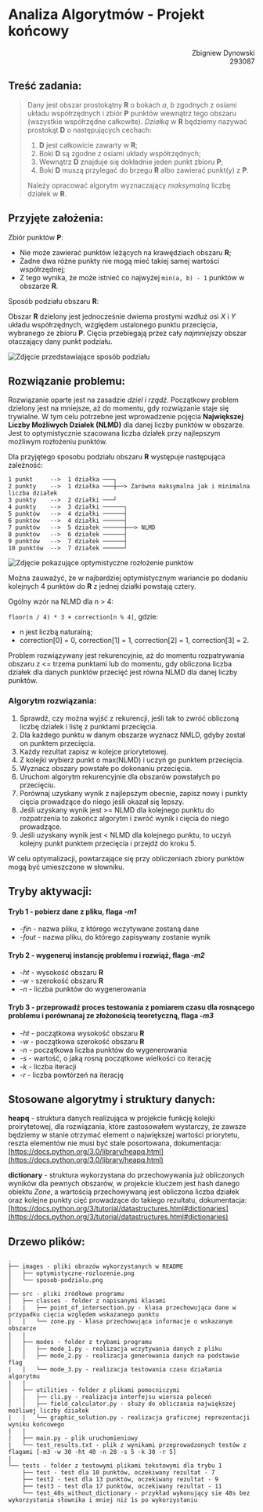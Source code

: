 # Analiza Algorytmów - Projekt końcowy

<p align="right"> Zbigniew Dynowski<br>293087</p>

## Treść zadania:

> Dany jest obszar prostokątny **R** o bokach *a*, *b* zgodnych z osiami układu współrzędnych i zbiór **P** punktów wewnątrz tego obszaru (wszystkie współrzędne całkowite). *Działką* w **R** będziemy nazywać prostokąt **D** o następujących cechach:
>
> 1. **D** jest całkowicie zawarty w **R**;
> 2. Boki **D** są zgodne z osiami układy współrzędnych;
> 3. Wewnątrz **D** znajduje się dokładnie jeden punkt zbioru **P**;
> 4. Boki **D** muszą przylegać do brzegu **R** albo zawierać punkt(y) z **P**.
>
> Należy opracować algorytm wyznaczający *maksymalną* liczbę działek w **R**.

## Przyjęte założenia:

Zbiór punktów **P**:

* Nie może zawierać punktów leżących na krawędziach obszaru **R**;
* Żadne dwa różne punkty nie mogą mieć takiej samej wartości współrzędnej;
* Z tego wynika, że może istnieć co najwyżej `min(a, b) - 1` punktów w obszarze **R**.

Sposób podziału obszaru **R**:

Obszar **R** dzielony jest jednocześnie dwiema prostymi wzdłuż osi *X* i *Y* układu współrzędnych, względem ustalonego punktu przecięcia, wybranego ze zbioru **P**. Cięcia przebiegają przez cały *najmniejszy* obszar otaczający dany punkt podziału.

![Zdjęcie przedstawiające sposób podziału](images/sposob-podzialu.png "Przykład cięć")

## Rozwiązanie problemu:

Rozwiązanie oparte jest na zasadzie *dziel i rządź*. Początkowy problem dzielony jest na mniejsze, aż do momentu, gdy rozwiązanie staje się trywialne. W tym celu potrzebne jest wprowadzenie pojęcia **Największej Liczby Możliwych Działek (NLMD)** dla danej liczby punktów w obszarze. Jest to optymistycznie szacowana liczba działek przy najlepszym możliwym rozłożeniu punktów. 

Dla przyjętego sposobu podziału obszaru **R** występuje następująca zależność:
```
1 punkt     -->  1 działka ───┐
2 punkty    -->  1 działka ───┼──> Zarówno maksymalna jak i minimalna liczba działek
3 punkty    -->  2 działki ───┘
4 punkty    -->  3 działki ──────┐
5 punktów   -->  4 działki ──────┤
6 punktów   -->  4 działki ──────┤
7 punktów   -->  5 działek ──────┼──> NLMD
8 punktów   -->  6 działek ──────┤
9 punktów   -->  7 działek ──────┤
10 punktów  -->  7 działek ──────┘
```

![Zdjęcie pokazujące optymistyczne rozłożenie punktów](images/optymistyczne-rozlozenie.png "Działki przy optymistycznym rozłożeniu punktów")

Można zauważyć, że w najbardziej optymistycznym wariancie po dodaniu kolejnych 4 punktów do **R** z jednej działki powstają cztery.

Ogólny wzór na NLMD dla n > 4:

`floor(n / 4) * 3 + correction[n % 4]`, gdzie:

* n jest liczbą naturalną;
* correction[0] = 0, correction[1] = 1, correction[2] = 1, correction[3] = 2.

Problem rozwiązywany jest rekurencyjnie, aż do momentu rozpatrywania obszaru z <= trzema punktami lub do momentu, gdy obliczona liczba działek dla danych punktów przecięć jest równa NLMD dla danej liczby punktów. 

### Algorytm rozwiązania:

1. Sprawdź, czy można wyjść z rekurencji, jeśli tak to zwróć obliczoną liczbę działek i listę z punktami przecięcia.
2. Dla każdego punktu w danym obszarze wyznacz NMLD, gdyby został on punktem przecięcia.
3. Każdy rezultat zapisz w kolejce priorytetowej.
4. Z kolejki wybierz punkt o max(NLMD) i uczyń go punktem przecięcia.
5. Wyznacz obszary powstałe po dokonaniu przecięcia.
6. Uruchom algorytm rekurencyjnie dla obszarów powstałych po przecięciu.
7. Porównaj uzyskany wynik z najlepszym obecnie, zapisz nowy i punkty cięcia prowadzące do niego jeśli okazał się lepszy.
8. Jeśli uzyskany wynik jest >= NLMD dla kolejnego punktu do rozpatrzenia to zakończ algorytm i zwróć wynik i cięcia do niego prowadzące.
9. Jeśli uzyskany wynik jest < NLMD dla kolejnego punktu, to uczyń kolejny punkt punktem przecięcia i przejdź do kroku 5.

W celu optymalizacji, powtarzające się przy obliczeniach zbiory punktów mogą być umieszczone w słowniku.

## Tryby aktywacji:

#### Tryb 1 - pobierz dane z pliku, flaga *-m1*
* *-fin* - nazwa pliku, z którego wczytywane zostaną dane
* *-fout* - nazwa pliku, do którego zapisywany zostanie wynik

#### Tryb 2 - wygeneruj instancję problemu i rozwiąż, flaga *-m2*
* *-ht* - wysokość obszaru **R**
* *-w* - szerokość obszaru **R**
* *-n* - liczba punktów do wygenerowania

#### Tryb 3 - przeprowadź proces testowania z pomiarem czasu dla rosnącego problemu i porównanaj ze złożonością teoretyczną, flaga *-m3*
* *-ht* - początkowa wysokość obszaru **R**
* *-w* - początkowa szerokość obszaru **R**
* *-n* - początkowa liczba punktów do wygenerowania
* *-s* - wartość, o jaką rosną początkowe wielkości co iterację
* *-k* - liczba iteracji
* *-r* - liczba powtórzeń na iterację

## Stosowane algorytmy i struktury danych:

**heapq** - struktura danych realizująca w projekcie funkcję kolejki proirytetowej, dla rozwiązania, które 
zastosowałem wystarczy, że zawsze będziemy w stanie otrzymać element o największej wartości priorytetu, reszta elementów 
nie musi być stale posortowana, dokumentacja: [https://docs.python.org/3.0/library/heapq.html](https://docs.python.org/3.0/library/heapq.html)

**dictionary** - struktura wykorzystana do przechowywania już obliczonych wyników dla pewnych obszarów, w projekcie kluczem
jest hash danego obiektu *Zone*, a wartością przechowywaną jest obliczona liczba działek oraz kolejne punkty cięć 
prowadzące do takiego rezultatu, dokumentacja: [https://docs.python.org/3/tutorial/datastructures.html#dictionaries](https://docs.python.org/3/tutorial/datastructures.html#dictionaries)

## Drzewo plików:
```
.
├── images - pliki obrazów wykorzystanych w README
│   ├── optymistyczne-rozlozenie.png
│   └── sposob-podzialu.png
│
├── src - pliki źródłowe programu
│   ├── classes - folder z napisanymi klasami
|   |   ├── point_of_intersection.py - klasa przechowująca dane w przypadku cięcia względem wskazanego punktu
│   |   └── zone.py - klasa przechowująca informacje o wskazanym obszarze
|   |
│   ├── modes - folder z trybami programu
│   │   ├── mode_1.py - realizacja wczytywania danych z pliku
│   │   ├── mode_2.py - realizacja generowania danych na podstawie flag
|   |   └── mode_3.py - realizacja testowania czasu działania algorytmu  
|   |
│   ├── utilities - folder z plikami pomocniczymi
│   |   ├── cli.py - realizacja interfejsu wiersza poleceń
│   │   ├── field_calculator.py - służy do obliczania największej możliwej liczby działek
|   |   └── graphic_solution.py - realizacja graficznej reprezentacji wyniku końcowego
|   |
|   ├── main.py - plik uruchomieniowy
|   └── test_results.txt - plik z wynikami przeprowadzonych testów z flagami [-m3 -w 30 -ht 40 -n 28 -s 5 -k 30 -r 5]
|
└── tests - folder z testowymi plikami tekstowymi dla trybu 1 
    ├── test - test dla 10 punktów, oczekiwany rezultat - 7
    ├── test2 - test dla 13 punktów, oczekiwany rezultat - 9
    ├── test3 - test dla 17 punktów, oczekiwany rezultat - 11
    └── test_48s_without_dictionary - przykład wykonujący sie 48s bez wykorzystania słownika i mniej niż 1s po wykorzystaniu
```



